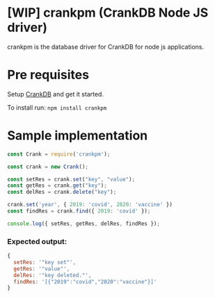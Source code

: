 # [WIP] crankpm (CrankDB Node JS driver)

crankpm is the database driver for CrankDB for node js applications.

# Pre requisites

Setup [CrankDB](https://github.com/shreybatra/crankdb) and get it started.

To install run: `npm install crankpm`

# Sample implementation

```javascript
const Crank = require('crankpm');

const crank = new Crank();

const setRes = crank.set("key", "value");
const getRes = crank.get("key");
const delRes = crank.delete("key");

crank.set('year', { 2019: 'covid', 2020: 'vaccine' })
const findRes = crank.find({ 2019: 'covid' });

console.log({ setRes, getRes, delRes, findRes });
```

### Expected output:

```javascript
{
  setRes: '"key set"',
  getRes: '"value"',
  delRes: '"key deleted."',
  findRes: '[{"2019":"covid","2020":"vaccine"}]'
}
```



